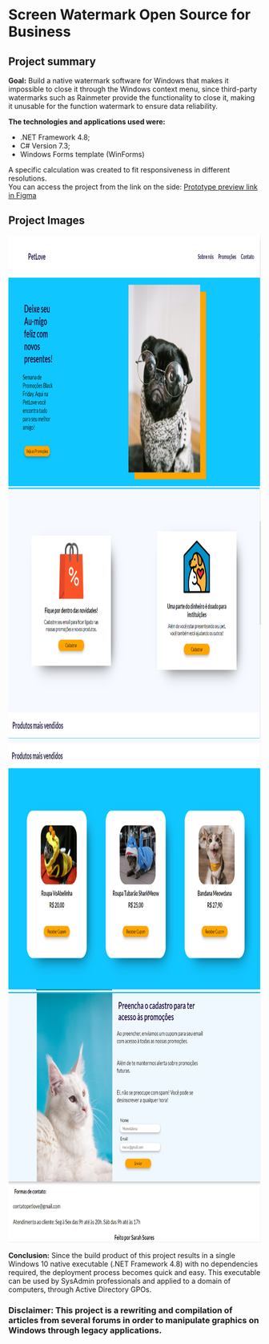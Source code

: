 
# Screen Watermark Open Source for Business

## Project summary

**Goal:** Build a native watermark software for Windows that makes it impossible to close it through the Windows context menu, since third-party watermarks such as Rainmeter provide the functionality to close it, making it unusable for the function watermark to ensure data reliability. 

<b> The technologies and applications used were: </b> 
- .NET Framework 4.8;
- C# Version 7.3;
- Windows Forms template (WinForms)

A specific calculation was created to fit responsiveness in different resolutions. <br>
You can access the project from the link on the side:
<a href="https://www.figma.com/file/Yr99ux0i9N5lMj6gY7Ap5f/Grid-system-template-(Community)-(Copy)?node-id=0%3A1" target="_blank"> Prototype preview link in Figma </a>

## Project Images
 
<img src="https://github.com/sarahsoaressilva/PetFriday/blob/main/img_demostrativas/heading.PNG?raw=true" width="900" height="500">
<img src="https://github.com/sarahsoaressilva/PetFriday/blob/main/img_demostrativas/middle.PNG?raw=true" width="900" height="500">
<img src="https://github.com/sarahsoaressilva/PetFriday/blob/main/img_demostrativas/products.PNG?raw=true" width="900" height="500">
<img src="https://github.com/sarahsoaressilva/PetFriday/blob/main/img_demostrativas/end.PNG?raw=true" width="900" height="500">

**Conclusion:** Since the build product of this project results in a single Windows 10 native executable (.NET Framework 4.8) with no dependencies required, the deployment process becomes quick and easy. This executable can be used by SysAdmin professionals and applied to a domain of computers, through Active Directory GPOs.

### Disclaimer: This project is a rewriting and compilation of articles from several forums in order to manipulate graphics on Windows through legacy applications.
